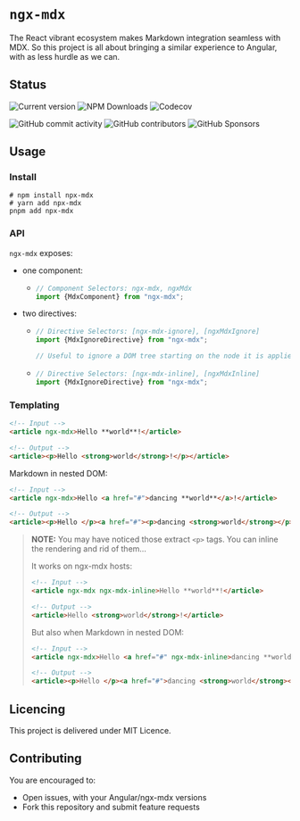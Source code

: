 # `ngx-mdx`

The React vibrant ecosystem makes Markdown integration seamless with MDX.
So this project is all about bringing a similar experience to Angular,
with as less hurdle as we can.

## Status

![Current version](https://img.shields.io/badge/dynamic/json?url=https%3A%2F%2Fraw.githubusercontent.com%2FSalathielGenese%2Fngx-mdx%2Frefs%2Fheads%2Fmain%2Fprojects%2Fngx-mdx%2Fpackage.json&query=%24.version&label=version)
![NPM Downloads](https://img.shields.io/npm/dw/ngx-mdx)
![Codecov](https://img.shields.io/codecov/c/github/SalathielGenese/ngx-mdx)

![GitHub commit activity](https://img.shields.io/github/commit-activity/y/SalathielGenese/ngx-mdx)
![GitHub contributors](https://img.shields.io/github/contributors/SalathielGenese/ngx-mdx)
![GitHub Sponsors](https://img.shields.io/github/sponsors/SalathielGenese)



## Usage

### Install

```shell
# npm install npx-mdx
# yarn add npx-mdx
pnpm add npx-mdx
```

### API

`ngx-mdx` exposes:

+ one component:
  + ```typescript
    // Component Selectors: ngx-mdx, ngxMdx
    import {MdxComponent} from "ngx-mdx";
    ```
+ two directives:
  + ```typescript
    // Directive Selectors: [ngx-mdx-ignore], [ngxMdxIgnore]
    import {MdxIgnoreDirective} from "ngx-mdx";
    
    // Useful to ignore a DOM tree starting on the node it is applied on.
    ```
  + ```typescript
    // Directive Selectors: [ngx-mdx-inline], [ngxMdxInline]
    import {MdxIgnoreDirective} from "ngx-mdx";
    ```

### Templating

```html
<!-- Input -->
<article ngx-mdx>Hello **world**!</article>

<!-- Output -->
<article><p>Hello <strong>world</strong>!</p></article>
```

Markdown in nested DOM:
```html
<!-- Input -->
<article ngx-mdx>Hello <a href="#">dancing **world**</a>!</article>

<!-- Output -->
<article><p>Hello </p><a href="#"><p>dancing <strong>world</strong></p></a><p>!</p></article>
```

> **NOTE:** You may have noticed those extract `<p>` tags.
> You can inline the rendering and rid of them...
>
> It works on ngx-mdx hosts:
> ```html
> <!-- Input -->
> <article ngx-mdx ngx-mdx-inline>Hello **world**!</article>
>
> <!-- Output -->
> <article>Hello <strong>world</strong>!</article>
> ```
>
>
> But also when Markdown in nested DOM:
> ```html
> <!-- Input -->
> <article ngx-mdx>Hello <a href="#" ngx-mdx-inline>dancing **world**</a>!</article>
>
> <!-- Output -->
> <article><p>Hello </p><a href="#">dancing <strong>world</strong></a><p>!</p></article>
> ```



## Licencing

This project is delivered under MIT Licence.



## Contributing

You are encouraged to:

+ Open issues, with your Angular/ngx-mdx versions
+ Fork this repository and submit feature requests
